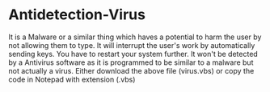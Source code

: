 # Antidetection-Virus
It is a Malware or a similar thing which haves a potential to harm the user by not allowing them to type. It will interrupt the user's work by automatically sending keys. You have to restart your system further. It won't be detected by a Antivirus software as it is programmed to be similar to a malware but not actually a virus.
Either download the above file (virus.vbs) or copy the code in Notepad with extension (.vbs)
